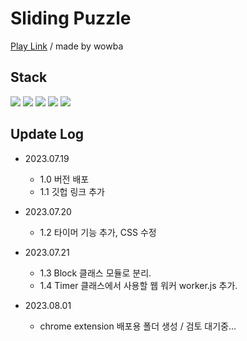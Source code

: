 # Sliding Puzzle
[Play Link](https://sliding-puzzle-gamma.vercel.app/)
/ made by wowba
## Stack
<p align="left">
  <img src="https://img.shields.io/badge/Html-E34F26?style=for-the-badge&logo=html5&logoColor=white">
  <img src="https://img.shields.io/badge/css-1572B6?style=for-the-badge&logo=css3&logoColor=white">
  <img src="https://img.shields.io/badge/javascript-F7DF1E?style=for-the-badge&logo=javascript&logoColor=black">
  <img src="https://img.shields.io/badge/github-181717?style=for-the-badge&logo=github&logoColor=white">
  <img src="https://img.shields.io/badge/Vercel-000000?style=for-the-badge&logo=vercel&logoColor=white">
</p>

## Update Log
- 2023.07.19 
  - 1.0 버전 배포
  - 1.1 깃헙 링크 추가

- 2023.07.20
  - 1.2 타이머 기능 추가, CSS 수정

- 2023.07.21
  - 1.3 Block 클래스 모듈로 분리.
  - 1.4 Timer 클래스에서 사용할 웹 워커 worker.js 추가.

- 2023.08.01
  - chrome extension 배포용 폴더 생성 / 검토 대기중...